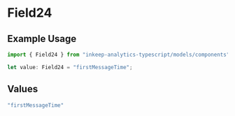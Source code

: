 # Field24

## Example Usage

```typescript
import { Field24 } from "inkeep-analytics-typescript/models/components";

let value: Field24 = "firstMessageTime";
```

## Values

```typescript
"firstMessageTime"
```